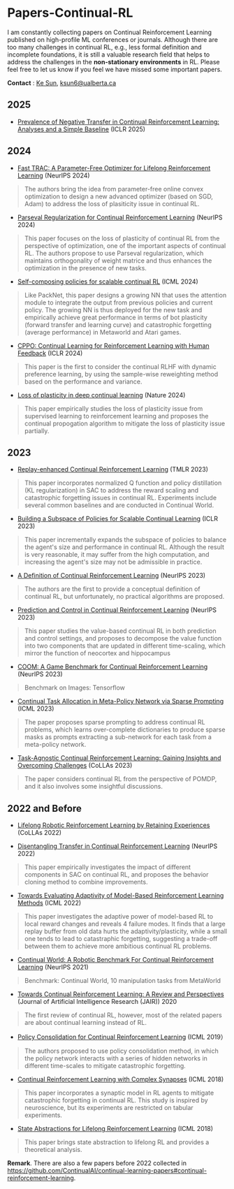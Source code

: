 # Papers-Continual-RL
I am constantly collecting papers on Continual Reinforcement Learning published on high-profile ML conferences or journals. Although there are too many challenges in continual RL, e.g., less formal definition and incomplete foundations, it is still a valuable research field that helps to address the challenges in the **non-stationary environments** in RL. Please feel free to let us know if you feel we have missed some important papers.

**Contact** : [Ke Sun](https://sites.google.com/view/kesun), ksun6@ualberta.ca

## 2025

* [Prevalence of Negative Transfer in Continual Reinforcement Learning: Analyses and a Simple Baseline](https://openreview.net/forum?id=KAIqwkB3dT) (ICLR 2025)
>

## 2024





* [Fast TRAC: A Parameter-Free Optimizer for Lifelong Reinforcement Learning](https://openreview.net/pdf?id=QEaHE4TUgc) (NeurIPS 2024)
> The authors bring the idea from parameter-free online convex optimization to design a new advanced optimizer (based on SGD, Adam) to address the loss of plasiticity issue in continual RL.


* [Parseval Regularization for Continual Reinforcement Learning](https://openreview.net/pdf?id=RB1F2h5YEx) (NeurIPS 2024)
> This paper focuses on the loss of plasticity of continual RL from the perspective of optimization, one of the important aspects of continual RL. The authors propose to use Parseval regularization, which maintains orthogonality of weight matrice and thus enhances the optimization in the presence of new tasks.



* [Self-composing policies for scalable continual RL](https://github.com/mikelma/componet) (ICML 2024)
> Like PackNet, this paper designs a growing NN that uses the attention module to integrate the output from previous policies and current policy. The growing NN is thus deployed for the new task and empirically achieve great performance in terms of bot plasticity (forward transfer and learning curve) and catastrophic forgetting (average performance) in Metaworld and Atari games.



* [CPPO: Continual Learning for Reinforcement Learning with Human Feedback](https://openreview.net/forum?id=86zAUE80pP) (ICLR 2024)
> This paper is the first to consider the continual RLHF with dynamic preference learning, by using the sample-wise reweighting method based on the performance and variance.

* [Loss of plasticity in deep continual learning](https://www.nature.com/articles/s41586-024-07711-7) (Nature 2024)
> This paper empirically studies the loss of plasticity issue from supervised learning to reinforcement learning and proposes the continual propogation algorithm to mitigate the loss of plasticity issue partially.



## 2023

* [Replay-enhanced Continual Reinforcement Learning](https://openreview.net/forum?id=91hfMEUukm) (TMLR 2023)
> This paper incorporates normalized Q function and policy distillation (KL regularization) in SAC to address the reward scaling and catastrophic forgetting issues in continual RL. Experiments include several common baselines and are conducted in Continual World.

* [Building a Subspace of Policies for Scalable Continual Learning](https://arxiv.org/abs/2211.10445) (ICLR 2023)
> This paper incrementally expands the subspace of policies to balance the agent's size and performance in continual RL. Although the result is very reasonable, it may suffer from the high computation, and increasing the agent's size may not be admissible in practice.

* [A Definition of Continual Reinforcement Learning](https://arxiv.org/abs/2307.11046) (NeurIPS 2023)
> The authors are the first to provide a conceptual definition of continual RL, but unfortunately, no practical algorithms are proposed.


* [Prediction and Control in Continual Reinforcement Learning](https://arxiv.org/abs/2312.11669) (NeurIPS 2023)
> This paper studies the value-based continual RL in both prediction and control settings, and proposes to decompose the value function into two components that are updated in different time-scaling, which mirror the function of neocortex and hippocampus

* [COOM: A Game Benchmark for Continual Reinforcement Learning](https://openreview.net/pdf?id=qmCxdPkNsa) (NeurIPS 2023)
> Benchmark on Images: Tensorflow

* [Continual Task Allocation in Meta-Policy Network via Sparse Prompting](https://arxiv.org/abs/2305.18444) (ICML 2023)
> The paper proposes sparse prompting to address continual RL problems, which learns over-complete dictionaries to produce sparse masks as prompts extracting a sub-network for each task from a meta-policy network.


* [Task-Agnostic Continual Reinforcement Learning: Gaining Insights and Overcoming Challenges](https://arxiv.org/abs/2205.14495) (CoLLAs 2023)
> The paper considers continual RL from the perspective of POMDP, and it also involves some insightful discussions.


## 2022 and Before 

* [Lifelong Robotic Reinforcement Learning by Retaining Experiences](https://proceedings.mlr.press/v199/xie22a/xie22a.pdf) (CoLLAs 2022)
> 



* [Disentangling Transfer in Continual Reinforcement Learning](https://arxiv.org/abs/2209.13900) (NeurIPS 2022)
> This paper empirically investigates the impact of different components in SAC on continual RL, and proposes the behavior cloning method to combine improvements.

* [Towards Evaluating Adaptivity of Model-Based Reinforcement Learning Methods](https://arxiv.org/pdf/2204.11464) (ICML 2022)
> This paper investigates the adaptive power of model-based RL to local reward changes and reveals 4 failure modes. It finds that a large replay buffer from old data hurts the adaptivity/plasticity, while a small one tends to lead to catastraphic forgetting, suggesting a trade-off between them to achieve more ambitious continual RL problems.

* [Continual World: A Robotic Benchmark For Continual Reinforcement Learning](https://arxiv.org/abs/2105.10919) (NeurIPS 2021)
> Benchmark: Continual World, 10 manipulation tasks from MetaWorld

* [Towards Continual Reinforcement Learning: A Review and Perspectives](https://arxiv.org/abs/2105.10919) (Journal of Artificial Intelligence Research (JAIR)) 2020
> The first review of continual RL, however, most of the related papers are about continual learning instead of RL.

* [Policy Consolidation for Continual Reinforcement Learning](https://arxiv.org/abs/1902.00255) (ICML 2019）
> The authors proposed to use policy consolidation method, in which the policy network interacts with a series of hidden networks in different time-scales to mitigate catastrophic forgetting.

* [Continual Reinforcement Learning with Complex Synapses](https://arxiv.org/abs/1802.07239) (ICML 2018)
> This paper incorporates a synaptic model in RL agents to mitigate catastrophic forgetting in continual RL. This study is inspired by neuroscience, but its experiments are restricted on tabular experiments.

* [State Abstractions for Lifelong Reinforcement Learning](https://proceedings.mlr.press/v80/abel18a/abel18a.pdf) (ICML 2018)
> This paper brings state abstraction to lifelong RL and provides a theoretical analysis.



**Remark**. There are also a few papers before 2022 collected in https://github.com/ContinualAI/continual-learning-papers#continual-reinforcement-learning.

